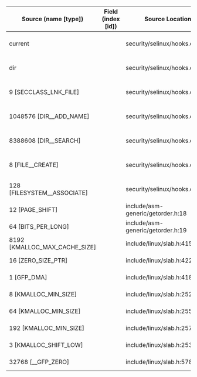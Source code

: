| Source (name [type])          | Field (index [id]) | Source Location                   | Label at Source             |
|-------------------------------|--------------------|-----------------------------------|-----------------------------|
| current                       |                    | security/selinux/hooks.c:1706     | subject, dynamic, external  |
| dir                           |                    | security/selinux/hooks.c:2777     | object, dynamic, input      |
| 9 [SECCLASS_LNK_FILE]         |                    | security/selinux/hooks.c:2779     | operation, static, mediator |
| 1048576 [DIR__ADD_NAME]       |                    | security/selinux/hooks.c:1723     | operation, static, mediator |
| 8388608 [DIR__SEARCH]         |                    | security/selinux/hooks.c:1723     | operation, static, mediator |
| 8 [FILE__CREATE]              |                    | security/selinux/hooks.c:1735     | operation, static, mediator |
| 128 [FILESYSTEM__ASSOCIATE]   |                    | security/selinux/hooks.c:1741     | operation, static, mediator |
| 12 [PAGE_SHIFT]               |                    | include/asm-generic/getorder.h:18 | all, static, external       |
| 64 [BITS_PER_LONG]            |                    | include/asm-generic/getorder.h:19 | all, static, external       |
| 8192 [KMALLOC_MAX_CACHE_SIZE] |                    | include/linux/slab.h:415          | all, static, external       |
| 16 [ZERO_SIZE_PTR]            |                    | include/linux/slab.h:422          | all, static, external       |
| 1 [GFP_DMA]                   |                    | include/linux/slab.h:418          | all, static, external       |
| 8 [KMALLOC_MIN_SIZE]          |                    | include/linux/slab.h:252          | all, static, external       |
| 64 [KMALLOC_MIN_SIZE]         |                    | include/linux/slab.h:255          | all, static, external       |
| 192 [KMALLOC_MIN_SIZE]        |                    | include/linux/slab.h:257          | all, static, external       |
| 3 [KMALLOC_SHIFT_LOW]         |                    | include/linux/slab.h:253          | all, static, external       |
| 32768 [__GFP_ZERO]            |                    | include/linux/slab.h:578          | all, static, external       |